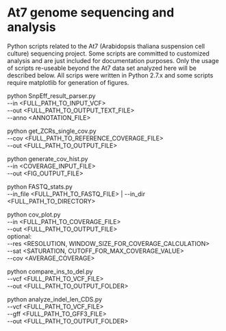 # At7 genome sequencing and analysis

Python scripts related to the At7 (Arabidopsis thaliana suspension cell culture) sequencing project. Some scripts are committed to customized analysis and are just included for documentation purposes. Only the usage of scripts re-useable beyond the At7 data set analyzed here will be described below. All scrips were written in Python 2.7.x and some scripts require matplotlib for generation of figures.


python SnpEff_result_parser.py \
--in <FULL_PATH_TO_INPUT_VCF> \
--out <FULL_PATH_TO_OUTPUT_TEXT_FILE> \
--anno <ANNOTATION_FILE>


python get_ZCRs_single_cov.py \
--cov <FULL_PATH_TO_REFERENCE_COVERAGE_FILE> \
--out <FULL_PATH_TO_OUTPUT_FILE>


python generate_cov_hist.py \
--in <COVERAGE_INPUT_FILE> \
--out <FIG_OUTPUT_FILE>


python FASTQ_stats.py \
--in_file <FULL_PATH_TO_FASTQ_FILE> |	--in_dir <FULL_PATH_TO_DIRECTORY>


python cov_plot.py \
--in <FULL_PATH_TO_COVERAGE_FILE> \
--out <FULL_PATH_TO_OUTPUT_FILE> \
optional: \
--res <RESOLUTION, WINDOW_SIZE_FOR_COVERAGE_CALCULATION> \
--sat <SATURATION, CUTOFF_FOR_MAX_COVERAGE_VALUE> \
--cov <AVERAGE_COVERAGE>


python compare_ins_to_del.py \
--vcf <FULL_PATH_TO_VCF_FILE> \
--out <FULL_PATH_TO_OUTPUT_FOLDER>


python analyze_indel_len_CDS.py \
--vcf <FULL_PATH_TO_VCF_FILE> \
--gff <FULL_PATH_TO_GFF3_FILE> \
--out <FULL_PATH_TO_OUTPUT_FOLDER>

